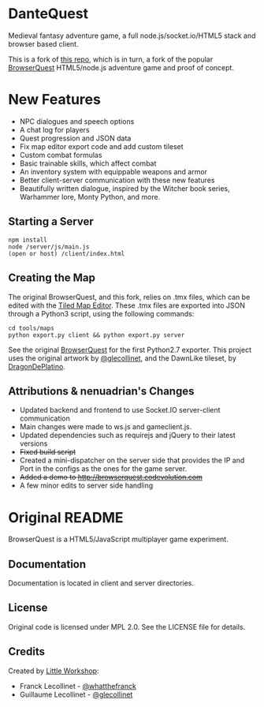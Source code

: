 

DanteQuest
============
Medieval fantasy adventure game, a full node.js/socket.io/HTML5 stack and browser based client.

This is a fork of [this repo](github.com/nenuadrian/browserquest), which is in turn, a fork of the popular [BrowserQuest](https://github.com/mozilla/BrowserQuest) HTML5/node.js adventure game and proof of concept.

New Features
============
  * NPC dialogues and speech options
  * A chat log for players
  * Quest progression and JSON data
  * Fix map editor export code and add custom tileset
  * Custom combat formulas
  * Basic trainable skills, which affect combat
  * An inventory system with equippable weapons and armor
  * Better client-server communication with these new features
  * Beautifully written dialogue, inspired by the Witcher book series, Warhammer lore, Monty Python, and more.

Starting a Server
-----------------

```
npm install
node /server/js/main.js
(open or host) /client/index.html
```

Creating the Map
----------------
The original BrowserQuest, and this fork, relies on .tmx files, which can be edited with the [Tiled Map Editor](http://www.mapeditor.org/). These .tmx files are exported into JSON
through a Python3 script, using the following commands:

```
cd tools/maps
python export.py client && python export.py server
```

See the original [BrowserQuest](https://github.com/mozilla/BrowserQuest) for the first Python2.7 exporter.
This project uses the original artwork by [@glecollinet](http://twitter.com/glecollinet), and the DawnLike tileset, by [DragonDePlatino](https://dragondeplatino.deviantart.com/).

Attributions & nenuadrian's Changes
-------------
  * Updated backend and frontend to use Socket.IO server-client communication
  * Main changes were made to ws.js and gameclient.js.
  * Updated dependencies such as requirejs and jQuery to their latest versions
  * ~~Fixed build script~~
  * Created a mini-dispatcher on the server side that provides the IP and Port in the configs as the ones for the game server.
  * ~~Added a demo to http://browserquest.codevolution.com~~
  * A few minor edits to server side handling

Original README
============
BrowserQuest is a HTML5/JavaScript multiplayer game experiment.


Documentation
-------------
Documentation is located in client and server directories.


License
-------
Original code is licensed under MPL 2.0.
See the LICENSE file for details.


Credits
-------
Created by [Little Workshop](http://www.littleworkshop.fr):

* Franck Lecollinet - [@whatthefranck](http://twitter.com/whatthefranck)
* Guillaume Lecollinet - [@glecollinet](http://twitter.com/glecollinet)
